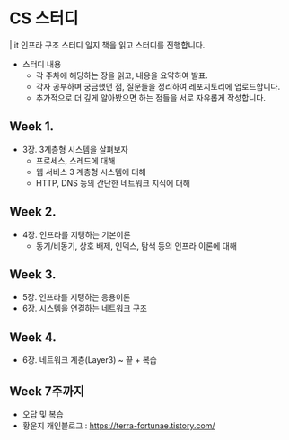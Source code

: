 # CS 스터디
| it 인프라 구조 스터디 일지 책을 읽고 스터디를 진행합니다.

- 스터디 내용
    - 각 주차에 해당하는 장을 읽고, 내용을 요약하여 발표.
    - 각자 공부하며 궁금했던 점, 질문들을 정리하여 레포지토리에 업로드합니다.
    - 추가적으로 더 깊게 알아봤으면 하는 점들을 서로 자유롭게 작성합니다.

## Week 1.
- 3장. 3계층형 시스템을 살펴보자
    - 프로세스, 스레드에 대해
    - 웹 서비스 3 계층형 시스템에 대해
    - HTTP, DNS 등의 간단한 네트워크 지식에 대해

## Week 2.
- 4장. 인프라를 지탱하는 기본이론
    - 동기/비동기, 상호 배제, 인덱스, 탐색 등의 인프라 이론에 대해

## Week 3.
- 5장. 인프라를 지탱하는 응용이론
- 6장. 시스템을 연결하는 네트워크 구조

## Week 4.
- 6장. 네트워크 계층(Layer3) ~ 끝 + 복습

## Week 7주까지
- 오답 및 복습
- 황운지 개인블로그 : https://terra-fortunae.tistory.com/
